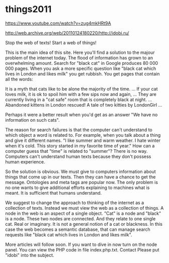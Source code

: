 # things2011

https://www.youtube.com/watch?v=zug4mkHRt9A

http://web.archive.org/web/20110124180220/http://idobi.ru/

Stop the web of texts! Start a web of things!

This is the main idea of this site. Here you'll find a solution to the majour problem of the internet today. The flood of information has grown to an overwhelming amount. Search for "black cat" in Google produces 80 000 000 pages. When you ask a more specific question like "black cat which lives in London and likes milk" you get rubbish. You get pages that contain all the words:

It is a myth that cats like to be alone the majority of the time. ... If your cat loves milk, it is ok to spoil him with a few sips now and again, ... They are currently living in a "cat safe" room that is completely black at night. ... Abandoned kittens in London rescued! A tale of two kitties by LondonGirl ...

Perhaps it were a better result when you'd get as an answer "We have no information on such cats".

The reason for search failures is that the computer can't understand to which object a word is related to. For example, when you talk about a thing and give it different names. "I like summer and warm weather. I hate winter when it's cold. This story started in my favorite time of year." How can a computer guess that "time" is related to "summer"? There is no way. Computers can't understand human texts because they don't possess human experience.

So the solution is obvious. We must give to computers information about things that come up in our texts. Then they can have a chance to get the message. Ontologies and meta tags are popular now. The only problem is no one wants to give additional efforts explaining to machines what is meant. It is sufficient that humans understand.

We suggest to change the approach to thinking of the internet as a collection of texts. Instead we must view the web as a collection of things. A node in the web is an aspect of a single object. "Cat" is a node and "black" is a node. These two nodes are connected. And they relate to one single cat. Real or imaginary. It is not a general notion of a cat or blackness. In this case the web becomes a semantic database, that can manage search requests like "black cat which lives in London and likes milk".

More articles will follow soon. If you want to dive in now turn on the node panel. You can view the PHP code in file index.php.txt.
	Contact
Please put "idobi" into the subject.

